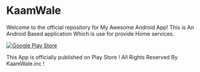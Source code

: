 # KaamWale
Welcome to the official repository for My Awesome Android App!
This is An Android Based application Which is use for provide Home services.


[![Google Play Store](https://play.google.com/intl/en_us/badges/images/generic/en_badge_web_generic.png)](https://play.google.com/store/apps/details?id=help.service.kaamwale)


This App is officially published on Play Store !
All Rights Reserved By KaamWale.inc !
